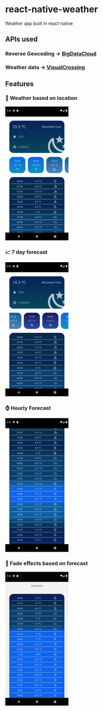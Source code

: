 # react-native-weather
Weather app built in react native

## APIs used
### Reverse Geocoding -> [BigDataCloud](https://api.bigdatacloud.net/data/reverse-geocode-client?latitude=53.6036036036036&longitude=18.644514333816108&localityLanguage=pl)
### Weather data -> [VisualCrossing](https://www.visualcrossing.com/weather-api?ga_api10&gclid=Cj0KCQjwgYSTBhDKARIsAB8KukviK7WVXQPWr_YxgoOWlTA9BL-RMphUVdHG2jphuoWP1dJjUIYXoD4aAvnzEALw_wcB)

## Features

### :city_sunrise: Weather based on location

<img src="_screenshots_weather/2.png" alt="drawing" width="200"/>

### :chart_with_upwards_trend: 7 day forecast

<img src="_screenshots_weather/1.png" alt="drawing" width="200"/>

### :watch: Hourly Forecast

<img src="_screenshots_weather/3.png" alt="drawing" width="200"/>

### :rainbow: Fade effects based on forecast

<img src="_screenshots_weather/4.png" alt="drawing" width="200"/>
